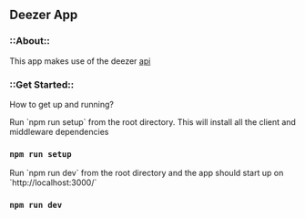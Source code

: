 ## Deezer App

<h3>::About::</h3>

<p>This app makes use of the deezer <a href="https://developers.deezer.com/api">api</a></p>

<h3>::Get Started::</h3>

<p>How to get up and running?</p>

<p>Run `npm run setup` from the root directory. This will install all the client and middleware dependencies</p>

### `npm run setup`

<p>Run `npm run dev` from the root directory and the app should start up on `http://localhost:3000/`</p>

### `npm run dev`
